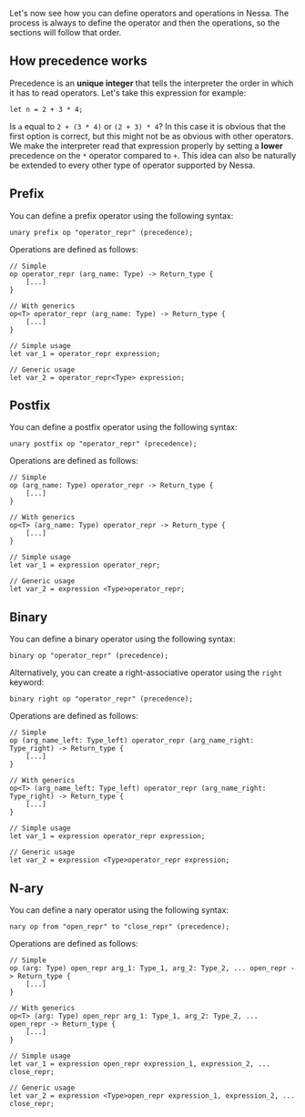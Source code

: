 Let's now see how you can define operators and operations in Nessa. The process is always to define the operator and then the operations,
so the sections will follow that order. 

## How precedence works

Precedence is an **unique integer** that tells the interpreter the order in which it has to read operators. Let's take this expression for example:

```
let n = 2 + 3 * 4;
```

Is `a` equal to `2 + (3 * 4)` or `(2 + 3) * 4`? In this case it is obvious that the first option is correct, but this might not be as obvious with
other operators. We make the interpreter read that expression properly by setting a **lower** precedence on the `*` operator compared to `+`. This 
idea can also be naturally be extended to every other type of operator supported by Nessa.

## Prefix

You can define a prefix operator using the following syntax:

```
unary prefix op "operator_repr" (precedence);
```

Operations are defined as follows:

```
// Simple
op operator_repr (arg_name: Type) -> Return_type {
    [...]
}

// With generics
op<T> operator_repr (arg_name: Type) -> Return_type {
    [...]
}

// Simple usage
let var_1 = operator_repr expression;

// Generic usage
let var_2 = operator_repr<Type> expression;
``` 

## Postfix

You can define a postfix operator using the following syntax:

```
unary postfix op "operator_repr" (precedence);
```

Operations are defined as follows:

```
// Simple
op (arg_name: Type) operator_repr -> Return_type {
    [...]
}

// With generics
op<T> (arg_name: Type) operator_repr -> Return_type {
    [...]
}

// Simple usage
let var_1 = expression operator_repr;

// Generic usage
let var_2 = expression <Type>operator_repr;
``` 

## Binary

You can define a binary operator using the following syntax:

```
binary op "operator_repr" (precedence);
```

Alternatively, you can create a right-associative operator using the `right` keyword: 

```
binary right op "operator_repr" (precedence);
```

Operations are defined as follows:

```
// Simple
op (arg_name_left: Type_left) operator_repr (arg_name_right: Type_right) -> Return_type {
    [...]
}

// With generics
op<T> (arg_name_left: Type_left) operator_repr (arg_name_right: Type_right) -> Return_type {
    [...]
}

// Simple usage
let var_1 = expression operator_repr expression;

// Generic usage
let var_2 = expression <Type>operator_repr expression;
``` 

## N-ary

You can define a nary operator using the following syntax:

```
nary op from "open_repr" to "close_repr" (precedence);
```

Operations are defined as follows:

```
// Simple
op (arg: Type) open_repr arg_1: Type_1, arg_2: Type_2, ... open_repr -> Return_type {
    [...]
}

// With generics
op<T> (arg: Type) open_repr arg_1: Type_1, arg_2: Type_2, ... open_repr -> Return_type {
    [...]
}

// Simple usage
let var_1 = expression open_repr expression_1, expression_2, ... close_repr;

// Generic usage
let var_2 = expression <Type>open_repr expression_1, expression_2, ... close_repr;
``` 
